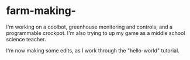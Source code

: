 # farm-making-
I'm working on a coolbot, greenhouse monitoring and controls, and a programmable crockpot. I'm also trying to up my game as a middle school science teacher.

I'm now making some edits, as I work through the "hello-world" tutorial.
